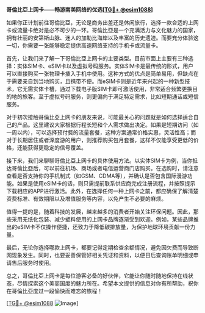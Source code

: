 **哥倫比亞上网卡——畅游南美网络的优选[[TG💪+ @esim1088](https://t.me/s/esim1088)]**

如果你正计划前往哥倫比亞，无论是商务出差还是休闲旅行，选择一款合适的上网卡或流量卡绝对是必不可少的一环。哥倫比亞是一个充满活力与文化魅力的国家，拥有壮丽的安第斯山脉、迷人的加勒比海岸以及丰富的历史遗迹。而要充分体验这一切，你需要一张能够稳定提供高速网络支持的手机卡或流量卡。

首先，让我们来了解一下哥倫比亞上网卡的主要类型。目前市面上主要有三种选择：实体SIM卡、eSIM卡以及虚拟号码服务。实体SIM卡是最传统的形式，用户可以直接购买一张物理卡插入手机中使用。这种方式的优点是简单易用，但缺点在于需要亲自到当地购买，且携带不便。而eSIM卡则是近年来兴起的一种新型技术，它无需实体卡槽，通过下载电子版SIM卡即可激活使用，非常适合频繁更换目的地的旅客。至于虚拟号码服务，则更偏向于满足特定需求，比如短期通话或短信服务。

对于初次接触哥倫比亞上网卡的朋友来说，可能最关心的问题就是如何选择适合自己的产品。这里建议大家根据行程长短和个人需求做出决定。如果是短期访问（如一周以内），可以选择预付费的流量套餐，这种方案通常价格实惠，灵活性高；而对于长期居住或者深度游的用户，则推荐购买包月套餐，这样不仅能享受更低的价格，还能获得更稳定的信号覆盖。

接下来，我们来聊聊哥倫比亞上网卡的具体使用方法。以实体SIM卡为例，当你抵达哥倫比亞后，可以前往机场、商场或者电信运营商门店购买。在选购时，请注意查看是否支持你的手机制式（如GSM、CDMA等），并确认是否包含国际漫游功能。如果是使用eSIM卡的话，则只需提前联系供应商完成注册流程，并按照提示下载相应的APP进行激活。此外，在选择任何一种上网卡之前，都应确保了解清楚资费标准、有效期限以及增值服务等内容，以免产生不必要的麻烦。

值得一提的是，随着科技的发展，越来越多的消费者开始关注环保问题。因此，那些采用无纸化包装、减少塑料使用的上网卡品牌逐渐受到欢迎。例如，某些品牌推出的eSIM卡不仅操作便捷，还致力于降低碳排放量，为保护地球环境贡献一份力量。

最后，无论你选择哪款上网卡，都要记得定期检查余额情况，避免因欠费而导致断网现象发生。同时，也要妥善保管好相关凭证和资料，以便日后查询账单明细或申请售后服务时使用。

总之，哥倫比亞上网卡是每位游客必备的好伙伴，它能让你随时随地保持在线状态，尽情探索这个美丽国度的魅力所在。希望本文提供的信息对你有所帮助，祝你在哥倫比亞度过一段愉快而难忘的旅程！

[[TG💪+ @esim1088](https://t.me/s/esim1088) ![Image](https://i.postimg.cc/4NQfJmqS/Snipaste-2025-05-13-00-14-12.png)]